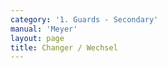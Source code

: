 ```yaml
---
category: '1. Guards - Secondary'
manual: 'Meyer'
layout: page
title: Changer / Wechsel
---
```


<link rel="import" href="/bower_components/polymer/polymer.html">
<link rel="import" href="shared-styles.html">

<dom-module id="{{ page.url | split:'/' | last | remove: '.html' }}-element">
  <template>
    <style include="shared-styles">
      :host {
        display: block;

        padding: 10px;
      }
    </style>

    <div class="card">

      <h1>{{ page.title }}</h1>
      <p><blockquote>This guard is executed thus: stand with your right foot forward and hold your weapon with the point or foible extended toward the ground by your side, so that the short edge faces toward your opponent.</blockquote></p>

      <img class="card-image" src="/manuals/meyer/images/guards/wechsel-illustration.jpg">

    </div>
  </template>

  <script>
    Polymer({
      is: '{{ page.url | split:'/' | last | remove: '.html' }}-element',
    });
  </script>
</dom-module>